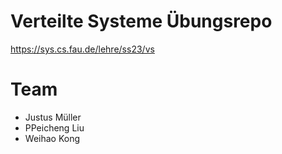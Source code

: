 Verteilte Systeme Übungsrepo
=================================================

https://sys.cs.fau.de/lehre/ss23/vs

# Team
- Justus Müller
- PPeicheng Liu
- Weihao Kong